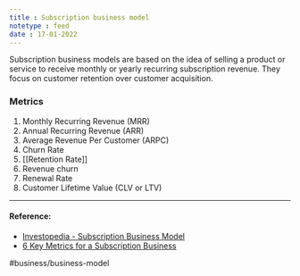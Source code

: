 ```yaml
---
title : Subscription business model
notetype : feed
date : 17-01-2022
---
```


Subscription business models are based on the idea of selling a product or service to receive monthly or yearly recurring subscription revenue. They focus on customer retention over customer acquisition.


### Metrics

1. Monthly Recurring Revenue (MRR)
2. Annual Recurring Revenue (ARR)
3. Average Revenue Per Customer (ARPC)
4. Churn Rate
5. [[Retention Rate]]
6. Revenue churn
7. Renewal Rate
8. Customer Lifetime Value (CLV or LTV)

---

#### Reference:

- [Investopedia - Subscription Business Model](https://www.investopedia.com/ask/answers/042715/how-do-subscription-business-models-work.asp)
- [6 Key Metrics for a Subscription Business](https://blogs.oracle.com/modernfinance/post/6-key-metrics-for-a-subscription-business)

#business/business-model 